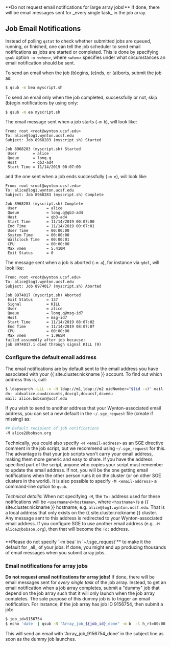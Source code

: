 <div class="alert alert-warning" role="alert" style="margin-top: 3ex" markdown="1">
**Do not request email notifications for large array jobs!**  If done, there will be email messages sent for _every single task_ in the job array.
</div>

## Job Email Notifications

Instead of polling `qstat` to check whether submitted jobs are queued, running, or finished, one can tell the job scheduler to send email notifications as jobs are started or completed.  This is done by specifying `qsub` option `-m <when>`, where `<when>` specifies under what circumstances an email notification should be sent.

To send an email when the job (b)egins, (e)nds, or (a)borts, submit the job as:

```sh
$ qsub -m bea myscript.sh
```

To send an email only when the job completed, successfully or not, skip (b)egin notifications by using only:

```sh
$ qsub -m ea myscript.sh
```

The email message sent when a job starts (`-m b`), will look like:

```lang-none
From: root <root@wynton.ucsf.edu>
To: alice@log1.wynton.ucsf.edu
Subject: Job 8968283 (myscript.sh) Started

Job 8968283 (myscript.sh) Started
 User       = alice
 Queue      = long.q
 Host       = qb3-ad4
 Start Time = 11/14/2019 00:07:00
```

and the one sent when a job ends successfully (`-m e`), will look like:

```lang-none
From: root <root@wynton.ucsf.edu>
To: alice@log1.wynton.ucsf.edu
Subject: Job 8968283 (myscript.sh) Complete

Job 8968283 (myscript.sh) Complete
 User             = alice
 Queue            = long.q@qb3-ad4
 Host             = qb3-ad4
 Start Time       = 11/14/2019 00:07:00
 End Time         = 11/14/2019 00:07:01
 User Time        = 00:00:00
 System Time      = 00:00:00
 Wallclock Time   = 00:00:01
 CPU              = 00:00:00
 Max vmem         = 5.410M
 Exit Status      = 0
```

The message sent when a job is aborted (`-m a`),  for instance via `qdel`, will look like:

```lang-none
From: root <root@wynton.ucsf.edu>
To: alice@log1.wynton.ucsf.edu
Subject: Job 8974017 (myscript.sh) Aborted

Job 8974017 (myscript.sh) Aborted
 Exit Status      = 137
 Signal           = KILL
 User             = alice
 Queue            = long.q@msg-id7
 Host             = msg-id7
 Start Time       = 11/14/2019 08:07:02
 End Time         = 11/14/2019 08:07:07
 CPU              = 00:00:00
 Max vmem         = 1.965M
failed assumedly after job because:
job 8974017.1 died through signal KILL (9)
```


### Configure the default email address

The email notifications are by default sent to the email address you have associated with your {{ site.cluster.nickname }} account.  To find out which address this is, call:

```sh
$ ldapsearch -LLL -x -H ldap://m1,ldap://m2 uidNumber="$(id -u)" mail
dn: uid=alice,ou=Accounts,dc=cgl,dc=ucsf,dc=edu
mail: alice.bobson@ucsf.edu
```

If you wish to send to another address that your Wynton-associated email address, you can set a new default in the `~/.sge_request` file (create if missing) as:

```sh
## Default recipient of job notifications
-M alice2@bobson.org
```

Technically, you could also specify `-M <email-address>` as an SGE directive comment in the job script, but we recommend using `~/.sge_request` for this.  The advantage is that your job scripts won't carry your email address, making them more generic and easy to share.  If you have the address specified part of the script, anyone who copies your script must remember to update the email address.  If not, you will be the one getting email notifications when the other person runs it on the cluster (or on other SGE clusters in the world).  It is also possible to specify `-M <email-address>` a command-line option to `qsub`.


_Technical details_: When not specifying `-M`, the `To:` address used for these notifications will be `<username>@<hostname>`, where `<hostname>` is a {{ site.cluster.nickname }} hostname, e.g. `alice@log1.wynton.ucsf.edu`.  That is a local address that only exists on the {{ site.cluster.nickname }} cluster. Any message sent to this address is redirected to your Wynton-associated email address.  If you configure SGE to use another email address (e.g. `-M alice2@bobson.org`), then that will become the `To:` address.


<div class="alert alert-danger" role="alert" style="margin-top: 3ex" markdown="1">
**Please do not specify `-m bea` in `~/.sge_request`** to make it the default for _all_ of your jobs. If done, you might end up producing thousands of email messages when you submit array jobs.
</div>


### Email notifications for array jobs

**Do not request email notifications for array jobs!**  If done, there will be email messages sent for _every single task_ of the job array.  Instead, to get an email notification when a job array completes, submit a "dummy" job that depend on the job array such that it will only launch when the job array completes.  The sole purpose of this dummy job is to trigger an email notification.  For instance, if the job array has job ID 9156754, then submit a job:

```sh
$ job_id=9156754
$ echo 'date' | qsub -N "Array_job_${job_id}_done" -m b  -l h_rt=00:00:05 -hold_jid "${job_id}"
```

This will send an email with 'Array_job_9156754_done' in the subject line as soon as the dummy job launches.
